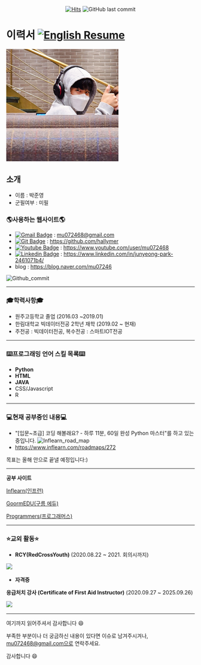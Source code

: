 <div align = center>
 
[![Hits](https://hits.seeyoufarm.com/api/count/incr/badge.svg?url=https%3A%2F%2Fgithub.com%2Fhallymer)](https://hits.seeyoufarm.com) 
![GitHub last commit](https://img.shields.io/github/last-commit/hallymer/resume)
</div>

# 이력서 [![English Resume](https://img.shields.io/static/v1?label=English&message=Resume&color=yellow&link=https://github.com/hallymer/RESUME/blob/master/README(Eng).md)](https://github.com/hallymer/RESUME/blob/master/README(Eng).md)

<img src=images/profile02.jpg height=300 weight=300>

## 소개
* 이름 : 박준영
* 군필여부 : 미필

### 🌎사용하는 웹사이트🌎
* [![Gmail Badge](https://img.shields.io/badge/-Gmail-d14836?style=flat-square&logo=Gmail&logoColor=white&link=mailto:mu072468@gmail.com)](mailto:mu072468@gmail.com) : mu072468@gmail.com
* [![Git Badge](http://img.shields.io/badge/-Github-black?style=flat-square&logo=github&link=https://github.com/hallymer)](https://github.com/hallymer) : https://github.com/hallymer
* [![Youtube Badge](https://img.shields.io/badge/Youtube-ff0000?style=flat-square&logo=youtube&link=https://www.youtube.com/user/mu072468/featured?view_as=subscriber)](https://www.youtube.com/user/mu072468/featured?view_as=subscriber) : https://www.youtube.com/user/mu072468
* [![Linkedin Badge](https://img.shields.io/badge/-LinkedIn-blue?style=flat-square&logo=Linkedin&logoColor=white&link=https://linkedin.com/in/junyeong-park-2461071b4)](https://linkedin.com/in/junyeong-park-2461071b4) : https://www.linkedin.com/in/junyeong-park-2461071b4/
* blog : https://blog.naver.com/mu07246

![Github_commit](https://github.com/hallymer/RESUME/blob/master/images/Github%20commit%20contribution.PNG)
**************************

### 🎓학력사항🎓
* 원주고등학교 졸업 (2016.03 ~2019.01)
* 한림대학교 빅데이터전공 2학년 재학 (2019.02 ~ 현재)
* 주전공 : 빅데이터전공, 복수전공 : 스마트IOT전공
**************************

### :keyboard:프로그래밍 언어 스킬 목록:keyboard:
* **Python**
* **HTML**
* **JAVA**
* CSS/Javascript
* R
**************************

### :computer:현재 공부중인 내용:computer:
* "[입문~초급] 코딩 해볼래요? - 하루 11분, 60일 완성 Python 마스터"를 하고 있는 중입니다.
![Inflearn_road_map](https://user-images.githubusercontent.com/59460979/89012511-50d06a80-d34d-11ea-8b2d-87a8e5337bcc.png)
* https://www.inflearn.com/roadmaps/272

목표는 올해 안으로 끝낼 예정입니다:)
**************************

**공부 사이트**

[Inflearn(인프런)][Inflearn]

[GoormEDU(구름 에듀)][Goorm]

[Programmers(프로그래머스)][Programmers]

[Programmers]: https://programmers.co.kr/learn
[Goorm]: https://edu.goorm.io/
[Inflearn]: https://www.inflearn.com/
**************************

### :star:교외 활동:star:

* **RCY(RedCrossYouth)**
(2020.08.22 ~ 2021. 회의시까지)

<img src=https://github.com/hallymer/RESUME/blob/master/images/business%20card(Kor).png height=250 weight=250>

* **자격증**

**응급처치 강사 (Certificate of First Aid Instructor)**
(2020.09.27 ~ 2025.09.26)

<img src=https://github.com/hallymer/RESUME/blob/master/images/First%20Aid%20Instructor.jpg height=250 weight=250>

**************************

여기까지 읽어주셔서 감사합니다 :smile:

부족한 부분이나 더 궁금하신 내용이 있다면 이슈로 남겨주시겨나, mu072468@gmail.com으로 연락주세요.

감사합니다 :smile:
